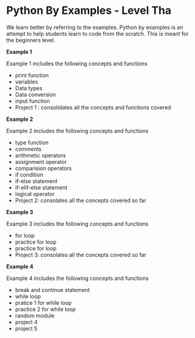 # Python By Examples - Level Tha
We learn better by referring to the examples. Python by examples is an attempt to help students learn to code from the scratch. This is meant for the beginners level.

**Example 1**

Example 1 includes the following concepts and functions
  - print function
  - variables
  - Data types
  - Data conversion
  - input function
  - Project 1 : consolidates all the concepts and functions covered
 
 **Example 2**

Example 2 includes the following concepts and functions
  - type function
  - comments
  - arithmetic operators
  - assignment operator
  - comparision operators
  - if condition
  - if-else statement
  - if-elif-else statement
  - logical operator
  - Project 2: consolates all the concepts covered so far
  
**Example 3**

Example 3 includes the following concepts and functions
  - for loop
  - practice for loop
  - practice for loop
  - Project 3: consolates all the concepts covered so far

**Example 4**

Example 4 includes the following concepts and functions
  - break and continue statement
  - while loop
  - pratice 1 for while loop
  - practice 2 for while loop
  - random module
  - project 4
  - project 5
